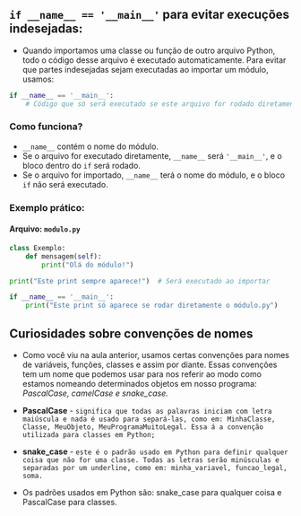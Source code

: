 ## `if __name__ == '__main__'` para evitar execuções indesejadas:  

- Quando importamos uma classe ou função de outro arquivo Python, todo o código desse arquivo é executado automaticamente. Para evitar que partes indesejadas sejam executadas ao importar um módulo, usamos:  

```python
if __name__ == '__main__':
    # Código que só será executado se este arquivo for rodado diretamente
```

### **Como funciona?**  
- `__name__` contém o nome do módulo.  
- Se o arquivo for executado diretamente, `__name__` será `'__main__'`, e o bloco dentro do `if` será rodado.  
- Se o arquivo for importado, `__name__` terá o nome do módulo, e o bloco `if` não será executado.  

### **Exemplo prático:**  
#### **Arquivo: `modulo.py`**
```python
class Exemplo:
    def mensagem(self):
        print("Olá do módulo!")

print("Este print sempre aparece!")  # Será executado ao importar

if __name__ == '__main__':
    print("Este print só aparece se rodar diretamente o módulo.py")
```

## Curiosidades sobre convenções de nomes
- Como você viu na aula anterior, usamos certas convenções para nomes de variáveis, funções, classes e assim por diante. Essas convenções tem um nome que podemos usar para nos referir ao modo como estamos nomeando determinados objetos em nosso programa: *PascalCase, camelCase e snake_case.*

+ **PascalCase** - ``significa que todas as palavras iniciam com letra maiúscula e nada é usado para separá-las, como em: MinhaClasse, Classe, MeuObjeto, MeuProgramaMuitoLegal. Essa á a convenção utilizada para classes em Python;``

+ **snake_case** - ``este é o padrão usado em Python para definir qualquer coisa que não for uma classe. Todas as letras serão minúsculas e separadas por um underline, como em: minha_variavel, funcao_legal, soma.``

- Os padrões usados em Python são: snake_case para qualquer coisa e PascalCase para classes.